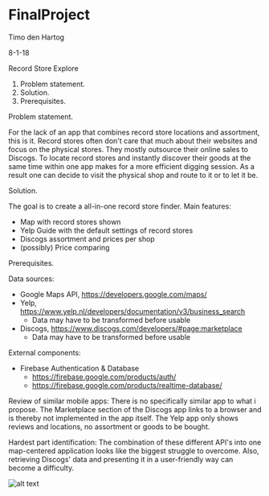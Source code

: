 # FinalProject
Timo den Hartog

8-1-18

Record Store Explore

1. Problem statement.
2. Solution.
3. Prerequisites.

Problem statement.

For the lack of an app that combines record store locations and assortment, this is it. Record stores often don't care that much about their websites and focus on the physical stores. They mostly outsource their online sales to Discogs. To locate record stores and instantly discover their goods at the same time within one app makes for a more efficient digging session. As a result one can decide to visit the physical shop and route to it or to let it be.


Solution.

The goal is to create a all-in-one record store finder.
Main features:
- Map with record stores shown
- Yelp Guide with the default settings of record stores
- Discogs assortment and prices per shop
- (possibly) Price comparing


Prerequisites.

Data sources:
- Google Maps API, https://developers.google.com/maps/
- Yelp, https://www.yelp.nl/developers/documentation/v3/business_search
  - Data may have to be transformed before usable
- Discogs, https://www.discogs.com/developers/#page:marketplace
  - Data may have to be transformed before usable
  
External components:
- Firebase Authentication & Database
  - https://firebase.google.com/products/auth/
  - https://firebase.google.com/products/realtime-database/

Review of similar mobile apps:
There is no specifically similar app to what i propose. The Marketplace section of the Discogs app links to a browser and is thereby not implemented in the app itself. The Yelp app only shows reviews and locations, no assortment or goods to be bought.

Hardest part identification:
The combination of these different API's into one map-centered application looks like the biggest struggle to overcome. Also, retrieving Discogs' data and presenting it in a user-friendly way can become a difficulty.

![alt text](https://raw.githubusercontent.com/Jungocroco/FinalProject/doc/)
